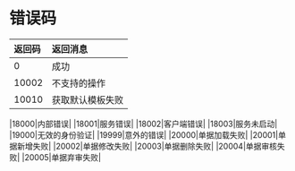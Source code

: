 # 错误码

|返回码|返回消息|
|:-|:-|
|0|成功|
|10002|不支持的操作|
|10010|获取默认模板失败|

|18000|内部错误|
|18001|服务错误|
|18002|客户端错误|
|18003|服务未启动|
|19000|无效的身份验证|
|19999|意外的错误|
|20000|单据加载失败|
|20001|单据新增失败|
|20002|单据修改失败|
|20003|单据删除失败|
|20004|单据审核失败|
|20005|单据弃审失败|
